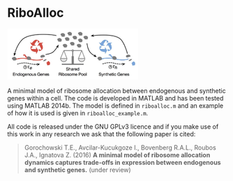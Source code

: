 # RiboAlloc

<img src="riboalloc.jpg" width="300px"/>

A minimal model of ribosome allocation between endogenous and synthetic genes within a cell. The code is developed in MATLAB and has been tested using MATLAB 2014b. The model is defined in `riboalloc.m` and an example of how it is used is given in `riboalloc_example.m`.

All code is released under the GNU GPLv3 licence and if you make use of this work in any research we ask that the following paper is cited:

> Gorochowski T.E., Avcilar-Kucukgoze I., Bovenberg R.A.L., Roubos J.A., Ignatova Z. (2016) __A minimal model of ribosome allocation dynamics captures trade-offs in expression between endogenous and synthetic genes.__ (under review)
